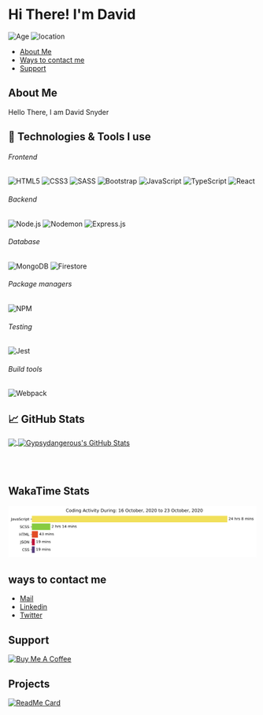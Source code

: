 # Hi There! I'm David

![Age](https://img.shields.io/badge/Age-20-blue?style=for-the-badge)
![location](https://img.shields.io/badge/Live%20in-America-red?style=for-the-badge)

* [About Me](#about-me)
* [Ways to contact me](#ways-to-contact-me)
* [Support](#support)

## About Me

Hello There, I am David Snyder

## 🔧 Technologies & Tools I use

###### Frontend

![HTML5](https://img.shields.io/badge/-HTML5-000000?style=for-the-badge&logo=HTML5)
![CSS3](https://img.shields.io/badge/-CSS3-000000?style=for-the-badge&logo=CSS3&logoColor=1572B6)
![SASS](https://img.shields.io/badge/-SASS-000000?style=for-the-badge&logo=SASS)
![Bootstrap](https://img.shields.io/badge/-Bootstrap-000000?style=for-the-badge&logo=Bootstrap&logoColor=563D7C)
![JavaScript](https://img.shields.io/badge/-JavaScript-000000?style=for-the-badge&logo=javascript)
![TypeScript](https://img.shields.io/badge/-TypeScript-000000?style=for-the-badge&logo=typescript&logoColor=007ACC)
![React](https://img.shields.io/badge/-React-000000?style=for-the-badge&logo=React&logoColor=61DAFB)
###### Backend
![Node.js](https://img.shields.io/badge/-Node.js-000000?style=for-the-badge&logo=Node.js&logoColor=339933)
![Nodemon](https://img.shields.io/badge/-Nodemon-000000?style=for-the-badge&logo=Nodemon&logoColor=76D04B)
![Express.js](https://img.shields.io/badge/-Express.js-000000?style=for-the-badge&logo=Express.js&logoColor=76D04B)
###### Database
![MongoDB](https://img.shields.io/badge/-MongoDB-000000?style=for-the-badge&logo=MongoDB&logoColor=47A248)
![Firestore](https://img.shields.io/badge/-Firestore-000000?style=for-the-badge&logo=Firebase)
###### Package managers
![NPM](https://img.shields.io/badge/-NPM-000000?style=for-the-badge&logo=NPM&logoColor=CB3837)
###### Testing
![Jest](https://img.shields.io/badge/-Jest-000000?style=for-the-badge&logo=Jest&logoColor=C21325)
###### Build tools
![Webpack](https://img.shields.io/badge/-Webpack-000000?style=for-the-badge&logo=Webpack&logoColor=8DD6F9)


## &#x1f4c8; GitHub Stats

<a href="https://github.com/gypsydangerous/gypsydangerous">
  <img align="center" src="https://github-readme-stats.vercel.app/api/top-langs/?username=gypsydangerous&hide=java,html&title_color=ffffff&text_color=c9cacc&icon_color=2bbc8a&bg_color=1d1f21" />
</>
<a href="https://github.com/gypsydangerous/gypsydangerous">
  <img align="center" src="https://github-readme-stats.vercel.app/api?username=gypsydangerous&show_icons=true&line_height=27&count_private=true&title_color=ffffff&text_color=c9cacc&icon_color=ffff00&bg_color=1d1f21" alt="Gypsydangerous's GitHub Stats" />
</a>
<br></br>
<p align="left"> <img src="https://komarev.com/ghpvc/?username=gypsydangerous" alt="" /> </p>

## WakaTime Stats
<img src="https://github.com/gypsydangerous/gypsydangerous/blob/master/images/stat.svg" alt="Alternative Text"/>

## ways to contact me

<ul>
<li><a href="mailto:davidgraygs4@gmail.com" rel="me">Mail</a>
<li><a href="https://www.linkedin.com/in/david-snyder-b70079177/" rel="me">Linkedin</a>
<li><a href="https://twitter.com/snyderling_" rel="me">Twitter</a>
</ul>

## Support
<a href="https://www.buymeacoffee.com/DavidS" target="_blank"><img src="https://cdn.buymeacoffee.com/buttons/default-orange.png" alt="Buy Me A Coffee" height="41" width="174"></a>

## Projects
[![ReadMe Card](https://github-readme-stats.vercel.app/api/pin/?username=gypsydangerous&repo=tracktro&title_color=ffffff&text_color=c9cacc&icon_color=2bbc8a&bg_color=1d1f21)](https://github.com/GypsyDangerous/tracktro)
